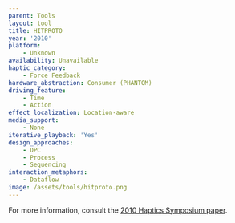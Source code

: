 ```yaml
---
parent: Tools
layout: tool
title: HITPROTO
year: '2010'
platform:
    - Unknown
availability: Unavailable
haptic_category:
    - Force Feedback
hardware_abstraction: Consumer (PHANTOM)
driving_feature:
    - Time
    - Action
effect_localization: Location-aware
media_support:
    - None
iterative_playback: 'Yes'
design_approaches:
    - DPC
    - Process
    - Sequencing
interaction_metaphors:
    - Dataflow
image: /assets/tools/hitproto.png
---
```

For more information, consult the [2010 Haptics Symposium paper](https://doi.org/10.1109/HAPTIC.2010.5444647).
